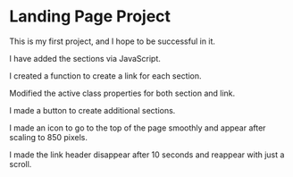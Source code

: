 # Landing Page Project

This is my first project, and I hope to be successful in it.

I have added the sections via JavaScript.

I created a function to create a link for each section.

Modified the active class properties for both section and link.

I made a button to create additional sections.

I made an icon to go to the top of the page smoothly and appear after scaling to 850 pixels.

I made the link header disappear after 10 seconds and reappear with just a scroll.

